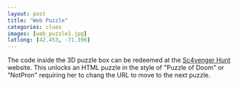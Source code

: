 ```yaml
---
layout: post
title: "Web Puzzle"
categories: clues
images: [web_puzzle1.jpg]
latlong: [42.453, -71.396]
---
```


The code inside the 3D puzzle box can be redeemed at the <a href="http://sc4venger-hunt.com/">Sc4venger Hunt</a> website. This unlocks an HTML puzzle in the style of "Puzzle of Doom" or "NotPron" requiring her to chang the URL to move to the next puzzle.